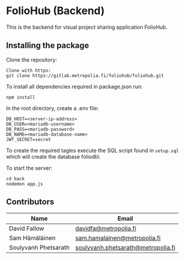 # FolioHub (Backend)

This is the backend for visual project sharing application FolioHub.

## Installing the package

Clone the repository:
```
Clone with https:
git clone https://gitlab.metropolia.fi/foliohub/foliohub.git
```
To install all dependencies required in package.json run:
```
npm install
```
In the root directory, create a .env file:
```
DB_HOST=<server-ip-address>
DB_USER=<mariadb-username>
DB_PASS=<mariadb-password>
DB_NAME=<mariadb-database-name>
JWT_SECRET=secret
```
To create the required tagles execute the SQL script found in `setup.sql` which will create the database foliodb\

To start the server:
```
cd back
nodemon app.js
```
## Contributors

| Name | Email |
| ---  | ---   |
| David Fallow | davidfa@metropolia.fi |
| Sam Hämäläinen | sam.hamalainen@metropolia.fi | 
| Soulyvanh Phetsarath | soulyvanh.phetsarath@metropolia.fi |
